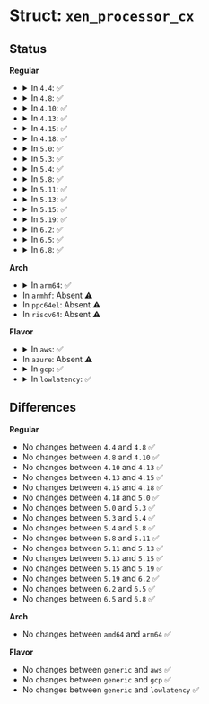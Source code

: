 # Struct: <code>xen_processor_cx</code>

## Status
<b>Regular</b>
<ul>
<li>
<details>
<summary>In <code>4.4</code>: ✅</summary>

```c
struct xen_processor_cx {
    struct xen_power_register reg;
    uint8_t type;
    uint32_t latency;
    uint32_t power;
    uint32_t dpcnt;
    __guest_handle_xen_processor_csd dp;
};
```
</details>
</li>
<li>
<details>
<summary>In <code>4.8</code>: ✅</summary>

```c
struct xen_processor_cx {
    struct xen_power_register reg;
    uint8_t type;
    uint32_t latency;
    uint32_t power;
    uint32_t dpcnt;
    __guest_handle_xen_processor_csd dp;
};
```
</details>
</li>
<li>
<details>
<summary>In <code>4.10</code>: ✅</summary>

```c
struct xen_processor_cx {
    struct xen_power_register reg;
    uint8_t type;
    uint32_t latency;
    uint32_t power;
    uint32_t dpcnt;
    __guest_handle_xen_processor_csd dp;
};
```
</details>
</li>
<li>
<details>
<summary>In <code>4.13</code>: ✅</summary>

```c
struct xen_processor_cx {
    struct xen_power_register reg;
    uint8_t type;
    uint32_t latency;
    uint32_t power;
    uint32_t dpcnt;
    __guest_handle_xen_processor_csd dp;
};
```
</details>
</li>
<li>
<details>
<summary>In <code>4.15</code>: ✅</summary>

```c
struct xen_processor_cx {
    struct xen_power_register reg;
    uint8_t type;
    uint32_t latency;
    uint32_t power;
    uint32_t dpcnt;
    __guest_handle_xen_processor_csd dp;
};
```
</details>
</li>
<li>
<details>
<summary>In <code>4.18</code>: ✅</summary>

```c
struct xen_processor_cx {
    struct xen_power_register reg;
    uint8_t type;
    uint32_t latency;
    uint32_t power;
    uint32_t dpcnt;
    __guest_handle_xen_processor_csd dp;
};
```
</details>
</li>
<li>
<details>
<summary>In <code>5.0</code>: ✅</summary>

```c
struct xen_processor_cx {
    struct xen_power_register reg;
    uint8_t type;
    uint32_t latency;
    uint32_t power;
    uint32_t dpcnt;
    __guest_handle_xen_processor_csd dp;
};
```
</details>
</li>
<li>
<details>
<summary>In <code>5.3</code>: ✅</summary>

```c
struct xen_processor_cx {
    struct xen_power_register reg;
    uint8_t type;
    uint32_t latency;
    uint32_t power;
    uint32_t dpcnt;
    __guest_handle_xen_processor_csd dp;
};
```
</details>
</li>
<li>
<details>
<summary>In <code>5.4</code>: ✅</summary>

```c
struct xen_processor_cx {
    struct xen_power_register reg;
    uint8_t type;
    uint32_t latency;
    uint32_t power;
    uint32_t dpcnt;
    __guest_handle_xen_processor_csd dp;
};
```
</details>
</li>
<li>
<details>
<summary>In <code>5.8</code>: ✅</summary>

```c
struct xen_processor_cx {
    struct xen_power_register reg;
    uint8_t type;
    uint32_t latency;
    uint32_t power;
    uint32_t dpcnt;
    __guest_handle_xen_processor_csd dp;
};
```
</details>
</li>
<li>
<details>
<summary>In <code>5.11</code>: ✅</summary>

```c
struct xen_processor_cx {
    struct xen_power_register reg;
    uint8_t type;
    uint32_t latency;
    uint32_t power;
    uint32_t dpcnt;
    __guest_handle_xen_processor_csd dp;
};
```
</details>
</li>
<li>
<details>
<summary>In <code>5.13</code>: ✅</summary>

```c
struct xen_processor_cx {
    struct xen_power_register reg;
    uint8_t type;
    uint32_t latency;
    uint32_t power;
    uint32_t dpcnt;
    __guest_handle_xen_processor_csd dp;
};
```
</details>
</li>
<li>
<details>
<summary>In <code>5.15</code>: ✅</summary>

```c
struct xen_processor_cx {
    struct xen_power_register reg;
    uint8_t type;
    uint32_t latency;
    uint32_t power;
    uint32_t dpcnt;
    __guest_handle_xen_processor_csd dp;
};
```
</details>
</li>
<li>
<details>
<summary>In <code>5.19</code>: ✅</summary>

```c
struct xen_processor_cx {
    struct xen_power_register reg;
    uint8_t type;
    uint32_t latency;
    uint32_t power;
    uint32_t dpcnt;
    __guest_handle_xen_processor_csd dp;
};
```
</details>
</li>
<li>
<details>
<summary>In <code>6.2</code>: ✅</summary>

```c
struct xen_processor_cx {
    struct xen_power_register reg;
    uint8_t type;
    uint32_t latency;
    uint32_t power;
    uint32_t dpcnt;
    __guest_handle_xen_processor_csd dp;
};
```
</details>
</li>
<li>
<details>
<summary>In <code>6.5</code>: ✅</summary>

```c
struct xen_processor_cx {
    struct xen_power_register reg;
    uint8_t type;
    uint32_t latency;
    uint32_t power;
    uint32_t dpcnt;
    __guest_handle_xen_processor_csd dp;
};
```
</details>
</li>
<li>
<details>
<summary>In <code>6.8</code>: ✅</summary>

```c
struct xen_processor_cx {
    struct xen_power_register reg;
    uint8_t type;
    uint32_t latency;
    uint32_t power;
    uint32_t dpcnt;
    __guest_handle_xen_processor_csd dp;
};
```
</details>
</li>
</ul>
<b>Arch</b>
<ul>
<li>
<details>
<summary>In <code>arm64</code>: ✅</summary>

```c
struct xen_processor_cx {
    struct xen_power_register reg;
    uint8_t type;
    uint32_t latency;
    uint32_t power;
    uint32_t dpcnt;
    __guest_handle_xen_processor_csd dp;
};
```
</details>
</li>
<li>
In <code>armhf</code>: Absent ⚠️
</li>
<li>
In <code>ppc64el</code>: Absent ⚠️
</li>
<li>
In <code>riscv64</code>: Absent ⚠️
</li>
</ul>
<b>Flavor</b>
<ul>
<li>
<details>
<summary>In <code>aws</code>: ✅</summary>

```c
struct xen_processor_cx {
    struct xen_power_register reg;
    uint8_t type;
    uint32_t latency;
    uint32_t power;
    uint32_t dpcnt;
    __guest_handle_xen_processor_csd dp;
};
```
</details>
</li>
<li>
In <code>azure</code>: Absent ⚠️
</li>
<li>
<details>
<summary>In <code>gcp</code>: ✅</summary>

```c
struct xen_processor_cx {
    struct xen_power_register reg;
    uint8_t type;
    uint32_t latency;
    uint32_t power;
    uint32_t dpcnt;
    __guest_handle_xen_processor_csd dp;
};
```
</details>
</li>
<li>
<details>
<summary>In <code>lowlatency</code>: ✅</summary>

```c
struct xen_processor_cx {
    struct xen_power_register reg;
    uint8_t type;
    uint32_t latency;
    uint32_t power;
    uint32_t dpcnt;
    __guest_handle_xen_processor_csd dp;
};
```
</details>
</li>
</ul>

## Differences
<b>Regular</b>
<ul>
<li>
No changes between <code>4.4</code> and <code>4.8</code> ✅
</li>
<li>
No changes between <code>4.8</code> and <code>4.10</code> ✅
</li>
<li>
No changes between <code>4.10</code> and <code>4.13</code> ✅
</li>
<li>
No changes between <code>4.13</code> and <code>4.15</code> ✅
</li>
<li>
No changes between <code>4.15</code> and <code>4.18</code> ✅
</li>
<li>
No changes between <code>4.18</code> and <code>5.0</code> ✅
</li>
<li>
No changes between <code>5.0</code> and <code>5.3</code> ✅
</li>
<li>
No changes between <code>5.3</code> and <code>5.4</code> ✅
</li>
<li>
No changes between <code>5.4</code> and <code>5.8</code> ✅
</li>
<li>
No changes between <code>5.8</code> and <code>5.11</code> ✅
</li>
<li>
No changes between <code>5.11</code> and <code>5.13</code> ✅
</li>
<li>
No changes between <code>5.13</code> and <code>5.15</code> ✅
</li>
<li>
No changes between <code>5.15</code> and <code>5.19</code> ✅
</li>
<li>
No changes between <code>5.19</code> and <code>6.2</code> ✅
</li>
<li>
No changes between <code>6.2</code> and <code>6.5</code> ✅
</li>
<li>
No changes between <code>6.5</code> and <code>6.8</code> ✅
</li>
</ul>
<b>Arch</b>
<ul>
<li>
No changes between <code>amd64</code> and <code>arm64</code> ✅
</li>
</ul>
<b>Flavor</b>
<ul>
<li>
No changes between <code>generic</code> and <code>aws</code> ✅
</li>
<li>
No changes between <code>generic</code> and <code>gcp</code> ✅
</li>
<li>
No changes between <code>generic</code> and <code>lowlatency</code> ✅
</li>
</ul>
